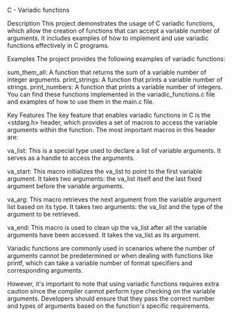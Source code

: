 C - Variadic functions

Description
This project demonstrates the usage of C variadic functions, which allow the creation of functions that can accept a variable number of arguments. It includes examples of how to implement and use variadic functions effectively in C programs.

Examples
The project provides the following examples of variadic functions:

sum_them_all: A function that returns the sum of a variable number of integer arguments.
print_strings: A function that prints a variable number of strings.
print_numbers: A function that prints a variable number of integers.
You can find these functions implemented in the variadic_functions.c file and examples of how to use them in the main.c file.

Key Features
The key feature that enables variadic functions in C is the <stdarg.h> header, which provides a set of macros to access the variable arguments within the function. The most important macros in this header are:

va_list: This is a special type used to declare a list of variable arguments. It serves as a handle to access the arguments.

va_start: This macro initializes the va_list to point to the first variable argument. It takes two arguments: the va_list itself and the last fixed argument before the variable arguments.

va_arg: This macro retrieves the next argument from the variable argument list based on its type. It takes two arguments: the va_list and the type of the argument to be retrieved.

va_end: This macro is used to clean up the va_list after all the variable arguments have been accessed. It takes the va_list as its argument.

Variadic functions are commonly used in scenarios where the number of arguments cannot be predetermined or when dealing with functions like printf, which can take a variable number of format specifiers and corresponding arguments.

However, it's important to note that using variadic functions requires extra caution since the compiler cannot perform type checking on the variable arguments. Developers should ensure that they pass the correct number and types of arguments based on the function's specific requirements.
